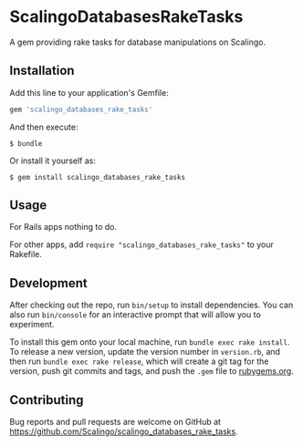 # ScalingoDatabasesRakeTasks

A gem providing rake tasks for database manipulations on Scalingo. 

## Installation

Add this line to your application's Gemfile:

```ruby
gem 'scalingo_databases_rake_tasks'
```

And then execute:

    $ bundle

Or install it yourself as:

    $ gem install scalingo_databases_rake_tasks

## Usage

For Rails apps nothing to do.

For other apps, add `require "scalingo_databases_rake_tasks"` to your Rakefile.

## Development

After checking out the repo, run `bin/setup` to install dependencies. You can also run `bin/console` for an interactive prompt that will allow you to experiment.

To install this gem onto your local machine, run `bundle exec rake install`. To release a new version, update the version number in `version.rb`, and then run `bundle exec rake release`, which will create a git tag for the version, push git commits and tags, and push the `.gem` file to [rubygems.org](https://rubygems.org).

## Contributing

Bug reports and pull requests are welcome on GitHub at https://github.com/Scalingo/scalingo_databases_rake_tasks.

